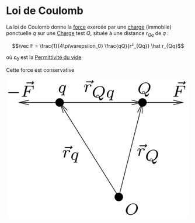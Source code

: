 # Loi de Coulomb

La loi de Coulomb donne la [force](Force.md) exercée par une [charge](Charge.md) (immobile) ponctuelle $q$ sur une [Charge](Charge.md) test $Q$, située à une distance $r_{Qq}$ de $q$ :

$$\vec F = \frac{1}{4\pi\varepsilon_0} \frac{qQ}{r²_{Qq}} \hat r_{Qq}$$

où $\varepsilon_0$ est la [Permittivité du vide](Permittivité%20du%20vide.md)

Cette force est conservative

![](attachments/Pasted%20image%2020230712141018.png)